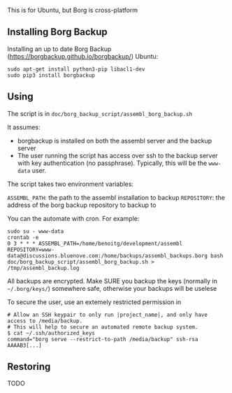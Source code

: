 This is for Ubuntu, but Borg is cross-platform

Installing Borg Backup
----------------------
Installing an up to date Borg Backup (https://borgbackup.github.io/borgbackup/)
Ubuntu:

    sudo apt-get install python3-pip libacl1-dev
    sudo pip3 install borgbackup

Using
-----
The script is in `doc/borg_backup_script/assembl_borg_backup.sh`

It assumes:
- borgbackup is installed on both the assembl server and the backup server
- The user running the script has access over ssh to the backup server with key authentication (no passphrase).  Typically, this will be the `www-data` user.

The script takes two environment variables:

`ASSEMBL_PATH`: the path to the assembl installation to backup
`REPOSITORY`: the address of the borg backup repository to backup to

You can the automate with cron.  For example:

    sudo su - www-data
    crontab -e
    0 3 * * * ASSEMBL_PATH=/home/benoitg/development/assembl REPOSITORY=www-data@discussions.bluenove.com:/home/backups/assembl_backups.borg bash doc/borg_backup_script/assembl_borg_backup.sh > /tmp/assembl_backup.log


All backups are encrypted.  Make SURE you backup the keys (normally in `~/.borg/keys/`) somewhere safe, otherwise your backups will be uselese

To secure the user, use an extemely restricted permission in 

    # Allow an SSH keypair to only run |project_name|, and only have access to /media/backup.
    # This will help to secure an automated remote backup system.
    $ cat ~/.ssh/authorized_keys
    command="borg serve --restrict-to-path /media/backup" ssh-rsa AAAAB3[...]

Restoring
---------
TODO